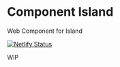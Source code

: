 # Component Island

Web Component for Island

[![Netlify Status](https://api.netlify.com/api/v1/badges/37a06b34-0d12-4e9b-921c-5331caee336d/deploy-status)](https://app.netlify.com/sites/comp-island/deploys)

WIP
